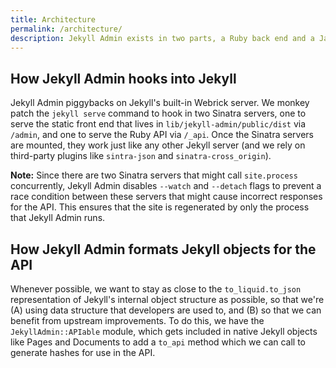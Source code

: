 ```yaml
---
title: Architecture
permalink: /architecture/
description: Jekyll Admin exists in two parts, a Ruby back end and a Javascript front end. The two halves communicate via a shared API.
---
```


## How Jekyll Admin hooks into Jekyll

Jekyll Admin piggybacks on Jekyll's built-in Webrick server. We monkey patch the `jekyll serve` command to hook in two Sinatra servers, one to serve the static front end that lives in `lib/jekyll-admin/public/dist` via `/admin`, and one to serve the Ruby API via `/_api`. Once the Sinatra servers are mounted, they work just like any other Jekyll server (and we rely on third-party plugins like `sintra-json` and `sinatra-cross_origin`).

**Note:** Since there are two Sinatra servers that might call `site.process` concurrently, Jekyll Admin disables `--watch` and `--detach` flags to prevent a race condition between these servers that might cause incorrect responses for the API. This ensures that the site is regenerated by only the process that Jekyll Admin runs.

## How Jekyll Admin formats Jekyll objects for the API

Whenever possible, we want to stay as close to the `to_liquid.to_json` representation of Jekyll's internal object structure as possible, so that we're (A) using data structure that developers are used to, and (B) so that we can benefit from upstream improvements. To do this, we have the `JekyllAdmin::APIable` module, which gets included in native Jekyll objects like Pages and Documents to add a `to_api` method which we can call to generate hashes for use in the API.
